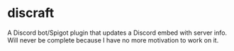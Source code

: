 # discraft
A Discord bot/Spigot plugin that updates a Discord embed with server info. Will never be complete because I have no more motivation to work on it.
